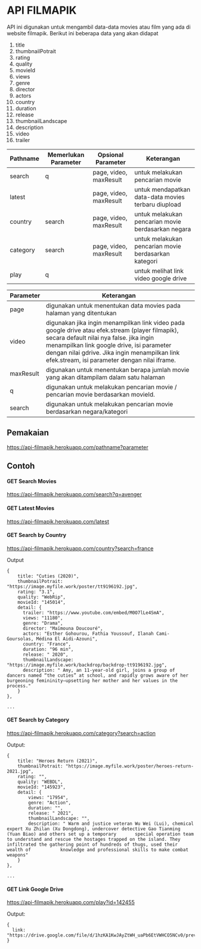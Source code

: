 # API FILMAPIK
API ini digunakan untuk mengambil data-data movies atau film yang ada di website filmapik.
Berikut ini beberapa data yang akan didapat
1. title
2. thumbnailPotrait
3. rating
4. quality
5. movieId
6. views
7. genre
8. director
9. actors
10. country
11. duration
12. release
13. thumbnailLandscape
14. description
15. video
16. trailer

| Pathname    | Memerlukan Parameter | Opsional Parameter      | Keterangan |
| ----------- | ------------------ | ----------------------- | ----- |
| search      | q                  | page, video, maxResult | untuk melakukan pencarian movie |
| latest      |                    | page, video, maxResult | untuk mendapatkan data-data movies terbaru diupload |
| country     | search             | page, video, maxResult | untuk melakukan pencarian movie berdasarkan negara |
| category    | search             | page, video, maxResult | untuk melakukan pencarian movie berdasarkan kategori |
| play | q | | untuk melihat link video google drive |

| Parameter | Keterangan  | 
| --------- | ---------- |
| page      | digunakan untuk menentukan data movies pada halaman yang ditentukan |
| video     | digunakan jika ingin menampilkan link video pada google drive atau efek.stream (player filmapik), secara default nilai nya false. jika ingin menampilkan link google drive, isi parameter dengan nilai gdrive. Jika ingin menampilkan link efek.stream, isi parameter dengan nilai iframe.
| maxResult | digunakan untuk menentukan berapa jumlah movie yang akan ditampilam dalam satu halaman |
| q         | digunakan untuk melakukan pencarian movie / pencarian movie berdasarkan movieId. |
| search    | digunakan untuk melakukan pencarian movie berdasarkan negara/kategori |

## Pemakaian
https://api-filmapik.herokuapp.com/pathname?parameter

## Contoh
#### GET Search Movies
https://api-filmapik.herokuapp.com/search?q=avenger

#### GET Latest Movies
https://api-filmapik.herokuapp.com/latest

#### GET Search by Country 
https://api-filmapik.herokuapp.com/country?search=france

Output

```
{
    title: "Cuties (2020)",
    thumbnailPotrait: "https://image.myfile.work/poster/tt9196192.jpg",
    rating: "3.1",
    quality: "WebRip",
    movieId: "145014",
    detail: {
      trailer: "https://www.youtube.com/embed/M0O7lLe4SmA",
      views: "11180",
      genre: "Drama",
      director: "Maïmouna Doucouré",
      actors: "Esther Gohourou, Fathia Youssouf, Ilanah Cami-Goursolas, Médina El Aidi-Azouni",
      country: "France",
      duration: "96 min",
      release: " 2020",
      thumbnailLandscape: "https://image.myfile.work/backdrop/backdrop-tt9196192.jpg",
      description: " Amy, an 11-year-old girl, joins a group of dancers named “the cuties” at school, and rapidly grows aware of her burgeoning femininity—upsetting her mother and her values in the process."
    }
},

...
```

#### GET Search by Category
https://api-filmapik.herokuapp.com/category?search=action

Output: 
```
{
    title: "Heroes Return (2021)",
    thumbnailPotrait: "https://image.myfile.work/poster/heroes-return-2021.jpg",
    rating: "",
    quality: "WEBDL",
    movieId: "145923",
    detail: {
        views: "17954",
        genre: "Action",
        duration: "",
        release: " 2021",
        thumbnailLandscape: "",
        description: " Warm and justice veteran Wu Wei (Lui), chemical expert Xu Zhilan (Xu Dongdong), undercover detective Gao Tianming (Yuan Biao) and others set up a temporary       special operation team to understand and rescue the hostages trapped on the island. They infiltrated the gathering point of hundreds of thugs, used their wealth of           knowledge and professional skills to make combat weapons"
    }
},

...
```

#### GET Link Google Drive
https://api-filmapik.herokuapp.com/play?id=142455

Output: 
```
{
  link: "https://drive.google.com/file/d/1hzKA1KwJAyZtWH_uaPb6EtVWHCO5NCv0/preview"
}
```
